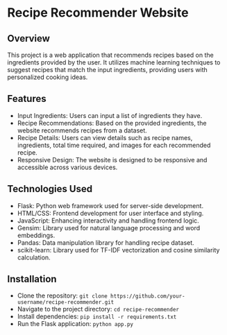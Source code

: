 

# Recipe Recommender Website
## Overview
This project is a web application that recommends recipes based on the ingredients provided by the user. It utilizes machine learning techniques to suggest recipes that match the input ingredients, providing users with personalized cooking ideas.

## Features
- Input Ingredients: Users can input a list of ingredients they have.
- Recipe Recommendations: Based on the provided ingredients, the website recommends recipes from a dataset.
- Recipe Details: Users can view details such as recipe names, ingredients, total time required, and images for each recommended recipe.
- Responsive Design: The website is designed to be responsive and accessible across various devices.
## Technologies Used
- Flask: Python web framework used for server-side development.
- HTML/CSS: Frontend development for user interface and styling.
- JavaScript: Enhancing interactivity and handling frontend logic.
- Gensim: Library used for natural language processing and word embeddings.
- Pandas: Data manipulation library for handling recipe dataset.
- scikit-learn: Library used for TF-IDF vectorization and cosine similarity calculation.
## Installation
- Clone the repository:
`git clone https://github.com/your-username/recipe-recommender.git`
- Navigate to the project directory:
`cd recipe-recommender`
- Install dependencies:
`pip install -r requirements.txt`
- Run the Flask application:
`python app.py`

